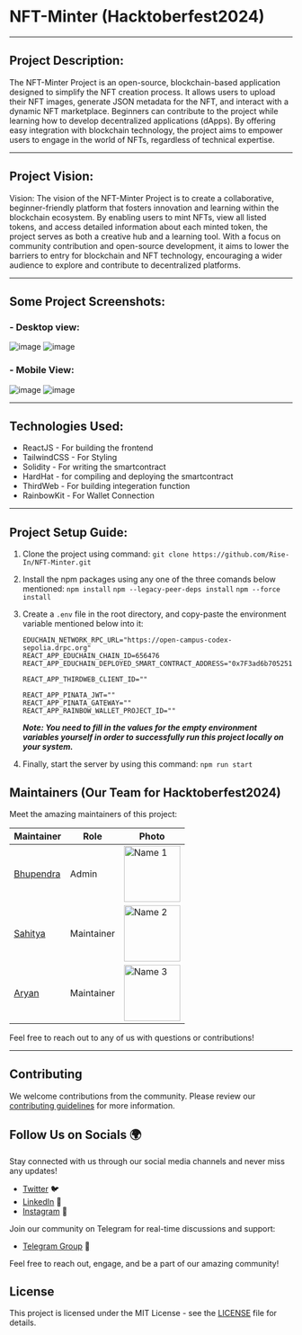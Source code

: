 # NFT-Minter (Hacktoberfest2024)

---
## Project Description: 
The NFT-Minter Project is an open-source, blockchain-based application designed to simplify the NFT creation process. It allows users to upload their NFT images, generate JSON metadata for the NFT, and interact with a dynamic NFT marketplace. Beginners can contribute to the project while learning how to develop decentralized applications (dApps). By offering easy integration with blockchain technology, the project aims to empower users to engage in the world of NFTs, regardless of technical expertise.

---
## Project Vision:
Vision:
The vision of the NFT-Minter Project is to create a collaborative, beginner-friendly platform that fosters innovation and learning within the blockchain ecosystem. By enabling users to mint NFTs, view all listed tokens, and access detailed information about each minted token, the project serves as both a creative hub and a learning tool. With a focus on community contribution and open-source development, it aims to lower the barriers to entry for blockchain and NFT technology, encouraging a wider audience to explore and contribute to decentralized platforms.

---
## Some Project Screenshots:
### - Desktop view:
![image](https://imgur.com/EhuMwph.png)
![image](https://imgur.com/EtfyE1q.png)

### - Mobile View:
![image](https://i.imgur.com/OVwrVao.png)
![image](https://i.imgur.com/2qyhhJ7.png)

---
## Technologies Used:
- ReactJS - For building the frontend
- TailwindCSS - For Styling
- Solidity - For writing the smartcontract
- HardHat - for compiling and deploying the smartcontract
- ThirdWeb - For building integeration function 
- RainbowKit - For Wallet Connection

---
## Project Setup Guide:

1. Clone the project using command: ```git clone https://github.com/Rise-In/NFT-Minter.git```
2. Install the npm packages using any one of the three comands below mentioned: 
    ```npm install```
    ```npm --legacy-peer-deps install```
    ```npm --force install```
3. Create a ```.env``` file in the root directory, and copy-paste the environment variable mentioned below into it:
    ```
    EDUCHAIN_NETWORK_RPC_URL="https://open-campus-codex-sepolia.drpc.org"
    REACT_APP_EDUCHAIN_CHAIN_ID=656476
    REACT_APP_EDUCHAIN_DEPLOYED_SMART_CONTRACT_ADDRESS="0x7F3ad6b705251D1EC4F3B10473AdA9Ed93753BAb"

    REACT_APP_THIRDWEB_CLIENT_ID=""

    REACT_APP_PINATA_JWT=""
    REACT_APP_PINATA_GATEWAY=""    
    REACT_APP_RAINBOW_WALLET_PROJECT_ID=""
    ```

    ***Note: You need to fill in the values for the empty environment variables yourself in order to successfully run this project locally on your system.***

4. Finally, start the server by using this command: ```npm run start```

## Maintainers (Our Team for Hacktoberfest2024)

Meet the amazing maintainers of this project:

| Maintainer | Role | Photo |
| ---------- | ---- | ----- |
| [Bhupendra](https://github.com/bhupendra-chouhan) | Admin | <img src="https://avatars.githubusercontent.com/u/78025043?v=4" width="100" height="100" alt="Name 1"> |
| [Sahitya](https://github.com/SahityaRoy) | Maintainer | <img src="https://avatars.githubusercontent.com/u/72821604?v=4" width="100" height="100" alt="Name 2"> |
| [Aryan](https://github.com/neutr0n420) | Maintainer | <img src="https://media.licdn.com/dms/image/v2/D5603AQEGBp2H-85zWA/profile-displayphoto-shrink_800_800/profile-displayphoto-shrink_800_800/0/1693536160681?e=1734566400&v=beta&t=f6SoR_-rq0gA99mvwpeCSE5Q6y-cB_Bux2VNqVpiKas" width="100" height="100" alt="Name 3"> |

Feel free to reach out to any of us with questions or contributions!

---


## Contributing

We welcome contributions from the community. Please review our [contributing guidelines](CONTRIBUTING.md) for more information.

## Follow Us on Socials 🌍

Stay connected with us through our social media channels and never miss any updates!

- [Twitter](https://twitter.com/riseinweb3) 🐦
- [LinkedIn](https://www.linkedin.com/in/riseinweb3) 💼
- [Instagram](https://www.instagram.com/riseinweb3) 📸

Join our community on Telegram for real-time discussions and support:
- [Telegram Group](https://t.me/risein_india) 📲

Feel free to reach out, engage, and be a part of our amazing community!

## License

This project is licensed under the MIT License - see the [LICENSE](LICENSE) file for details.



